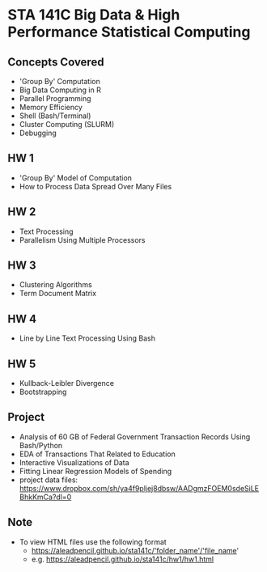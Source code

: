 # STA 141C Big Data & High Performance Statistical Computing

## Concepts Covered
* 'Group By' Computation
* Big Data Computing in R
* Parallel Programming
* Memory Efficiency
* Shell (Bash/Terminal)
* Cluster Computing (SLURM)
* Debugging


## HW 1
* 'Group By' Model of Computation
* How to Process Data Spread Over Many Files


## HW 2
* Text Processing
* Parallelism Using Multiple Processors


## HW 3
* Clustering Algorithms 
* Term Document Matrix


## HW 4
* Line by Line Text Processing Using Bash


## HW 5
* Kullback-Leibler Divergence
* Bootstrapping 


## Project
* Analysis of 60 GB of Federal Government Transaction Records Using Bash/Python
* EDA of Transactions That Related to Education
* Interactive Visualizations of Data
* Fitting Linear Regression Models of Spending
* project data files: https://www.dropbox.com/sh/ya4f9pljej8dbsw/AADgmzFOEM0sdeSiLEBhkKmCa?dl=0


## Note
* To view HTML files use the following format
  * https://aleadpencil.github.io/sta141c/'folder_name'/'file_name'
  * e.g. https://aleadpencil.github.io/sta141c/hw1/hw1.html


